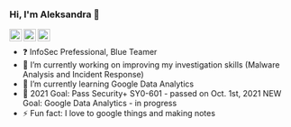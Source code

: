 ### Hi, I'm Aleksandra 👋
[<img align="left" alt="codeSTACKr | Twitter" width="22px" src="https://cdn.jsdelivr.net/npm/simple-icons@v3/icons/twitter.svg" />](https://twitter.com/bathelta)
[<img align="left" alt="codeSTACKr | LinkedIn" width="22px" src="https://cdn.jsdelivr.net/npm/simple-icons@v3/icons/linkedin.svg" />](https://www.linkedin.com/in/abathelt/)
[<img align="left" alt="codeSTACKr | Instagram" width="22px" src="https://cdn.jsdelivr.net/npm/simple-icons@v3/icons/instagram.svg" />](https://www.instagram.com/aleksandrabathelt/)
<br>
- ❓ InfoSec Prefessional, Blue Teamer
- 🔭 I’m currently working on improving my investigation skills (Malware Analysis and Incident Response)
- 🌱 I’m currently learning Google Data Analytics
- 🥅 2021 Goal: Pass Security+ SY0-601 - passed on Oct. 1st, 2021
      NEW Goal: Google Data Analytics - in progress 
- ⚡ Fun fact: I love to google things and making notes

<!--
**abathelt/abathelt** is a ✨ _special_ ✨ repository because its `README.md` (this file) appears on your GitHub profile.
<img align="left" src="https://media.giphy.com/media/AsguuuUg8M1qzkk5Ii/giphy.gif"/> 
I love connecting with people from around the world, so if you want to be my friend, feel free to reach out and introduce yourself (don’t just say hi, tell me about yourself) 

Here are some ideas to get you started:

- 🔭 I’m currently working on ...
- 🌱 I’m currently learning ...
- 👯 I’m looking to collaborate on ...
- 🤔 I’m looking for help with ...
- 💬 Ask me about ...
- 📫 How to reach me: ...
- 😄 Pronouns: ...
- ⚡ Fun fact: ...
-->
